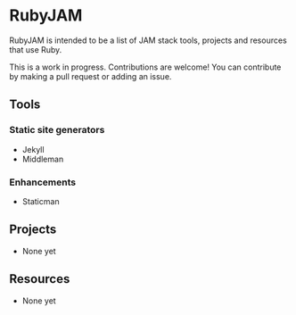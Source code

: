 # RubyJAM

RubyJAM is intended to be a list of JAM stack tools, projects and resources that use Ruby.

This is a work in progress. Contributions are welcome! You can contribute by making a pull request or adding an issue.

## Tools

### Static site generators

- Jekyll
- Middleman

### Enhancements

- Staticman

## Projects

- None yet

## Resources

- None yet
